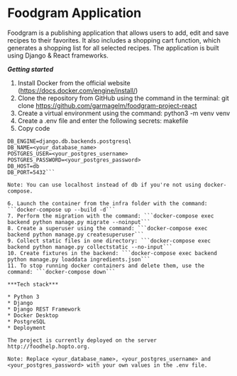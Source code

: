 # Foodgram Application

Foodgram is a publishing application that allows users to add, edit and save recipes to their favorites. It also includes a shopping cart function, which generates a shopping list for all selected recipes. The application is built using Django & React frameworks.

***Getting started***

1. Install Docker from the official website (https://docs.docker.com/engine/install/)
2. Clone the repository from GitHub using the command in the terminal: git clone https://github.com/garmagelm/foodgram-project-react
3. Create a virtual environment using the command: python3 -m venv venv
4. Create a .env file and enter the following secrets:
makefile
5. Copy code
```
DB_ENGINE=django.db.backends.postgresql
DB_NAME=<your_database_name>
POSTGRES_USER=<your_postgres_username>
POSTGRES_PASSWORD=<your_postgres_password>
DB_HOST=db
DB_PORT=5432```

Note: You can use localhost instead of db if you're not using docker-compose.

6. Launch the container from the infra folder with the command: ```docker-compose up --build -d```
7. Perform the migration with the command: ```docker-compose exec backend python manage.py migrate --noinput```
8. Create a superuser using the command: ```docker-compose exec backend python manage.py createsuperuser```
9. Collect static files in one directory: ```docker-compose exec backend python manage.py collectstatic --no-input```
10. Create fixtures in the backend: ```docker-compose exec backend python manage.py loaddata ingredients.json```
11. To stop running docker containers and delete them, use the command: ```docker-compose down```

***Tech stack***

* Python 3
* Django
* Django REST Framework
* Docker Desktop
* PostgreSQL
* Deployment

The project is currently deployed on the server http://foodhelp.hopto.org.

Note: Replace <your_database_name>, <your_postgres_username> and <your_postgres_password> with your own values in the .env file.
